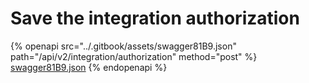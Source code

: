 # Save the integration authorization

{% openapi src="../.gitbook/assets/swagger81B9.json" path="/api/v2/integration/authorization" method="post" %}
[swagger81B9.json](../.gitbook/assets/swagger81B9.json)
{% endopenapi %}

